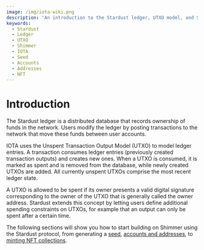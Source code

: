 ```yaml
---
image: /img/iota-wiki.png
description: 'An introduction to the Stardust ledger, UTXO model, and Shimmer network. Learn how to start building on Shimmer using the Stardust protocol, from generating a seed, accounts, and addresses, to minting NFT collections.'
keywords:
  - Stardust
  - Ledger
  - UTXO
  - Shimmer
  - IOTA
  - Seed
  - Accounts
  - Addresses
  - NFT
---
```


# Introduction

The Stardust ledger is a distributed database that records ownership of funds in the network. Users modify the ledger by
posting transactions to the network that move these funds between user accounts.

IOTA uses the Unspent Transaction Output Model (UTXO) to model ledger entries. A transaction consumes ledger entries
(previously created transaction outputs) and creates new ones. When a UTXO is consumed, it is marked as spent and is
removed from the database, while newly created UTXOs are added. All currently unspent UTXOs comprise the most recent
ledger state.

A UTXO is allowed to be spent if its owner presents a valid digital signature corresponding to the owner of the UTXO
that is generally called the owner address. Stardust extends this concept by letting users define additional
spending constraints on UTXOs, for example that an output can only be spent after a certain time.

The following sections will show you how to start building on Shimmer using the Stardust protocol, from generating a
[seed](intro-to-clients/seeds-accounts-and-addresses/seed-mnemonics.mdx),
[accounts and addresses](intro-to-clients/seeds-accounts-and-addresses/accounts-and-addresses.mdx), to
[minting NFT collections](clients-in-shimmer/nft/nft-collections.mdx).
